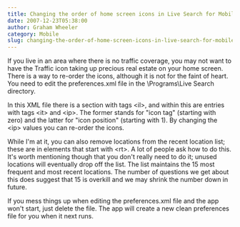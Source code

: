 ```yaml
---
title: Changing the order of home screen icons in Live Search for Mobile
date: 2007-12-23T05:38:00
author: Graham Wheeler
category: Mobile
slug: changing-the-order-of-home-screen-icons-in-live-search-for-mobile
---
```


If you live in an area where there is no traffic coverage, you may not
want to have the Traffic icon taking up precious real estate on your
home screen. There is a way to re-order the icons, although it is not
for the faint of heart. You need to edit the preferences.xml file in the
\\Programs\\Live Search directory.

In this XML file there is a section with tags \<il\>, and within this
are entries with tags \<it\> and \<ip\>. The former stands for "icon
tag" (starting with zero) and the latter for "icon position" (starting
with 1). By changing the \<ip\> values you can re-order the icons.

While I'm at it, you can also remove locations from the recent location
list; these are in elements that start with \<rt\>. A lot of people ask
how to do this. It's worth mentioning though that you don't really need
to do it; unused locations will eventually drop off the list. The list
maintains the 15 most frequent and most recent locations. The number of
questions we get about this does suggest that 15 is overkill and we may
shrink the number down in future.

If you mess things up when editing the preferences.xml file and the app
won't start, just delete the file. The app will create a new clean
preferences file for you when it next runs.
